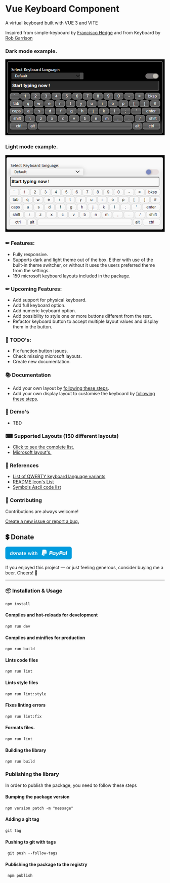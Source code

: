 # Vue Keyboard Component
A virtual keyboard built with VUE 3 and VITE

Inspired from simple-keyboard by [Francisco Hedge](https://hodgef.com/simple-keyboard/) and
from Keyboard by [Rob Garrison](https://mottie.github.io/Keyboard/docs/layouts.html)

### Dark mode example.
<img alt="dark mode keyboard" src="./docs/images/dark-mode-keyboard.png" />

### Light mode example.
<img alt="dark mode keyboard" src="./docs/images/light-mode-keyboard.png" />

### ✏ Features:

- Fully responsive.
- Supports dark and light theme out of the box. Either with use of the built-in theme switcher, or without it uses the users preferred theme from the settings.
- 150 microsoft keyboard layouts included in the package.

### ✏ Upcoming Features:

- Add support for physical keyboard.
- Add full keyboard option.
- Add numeric keyboard option.
- Add possibility to style one or more buttons different from the rest.
- Refactor keyboard button to accept multiple layout values and display them in the button.


### 📔 TODO's:

- Fix function button issues.
- Check missing microsoft layouts.
- Create new documentation.


### 📚 Documentation

- Add your own layout by [following these steps](./docs/sample-layout.md).
- Add your own display layout to customise the keyboard by [following these steps](./docs/sample-keyboard.md).

### 🏁 Demo's

- TBD

### ⌨ Supported Layouts (150 different layouts)

* [Click to see the complete list.](./docs/keyboard-layouts.md)
* [Microsoft layout's.](https://learn.microsoft.com/en-us/globalization/windows-keyboard-layouts)

### 🔗 References

- [List of QWERTY keyboard language variants](https://en.wikipedia.org/wiki/List_of_QWERTY_keyboard_language_variants)
- [README Icon's List](https://github.com/ikatyang/emoji-cheat-sheet/blob/master/README.md)
- [Symbols Ascii code list](https://www.alt-codes.net/)

### 🌟 Contributing

Contributions are always welcome!

[Create a new issue or report a bug.](https://github.com/gwinnem/vue-virtual-keyboard/issues)


## 💲 Donate
<a href="https://paypal.me/gwinnem/">
    <img alt="donate" src="paypal-images/blue.svg" height="40">
</a>

If you enjoyed this project — or just feeling generous, consider buying me a beer. Cheers! :beers:

---

### 📦 Installation & Usage

```
npm install
```

#### Compiles and hot-reloads for development

```
npm run dev
```

#### Compiles and minifies for production

```
npm run build
```

#### Lints code files

```
npm run lint
```

#### Lints style files

```
npm run lint:style
```

#### Fixes linting errors

```
npm run lint:fix
```

#### Formats files.

```
npm run lint
```

#### Building the library

```
npm run build
```

### Publishing the library

In order to publish the package, you need to follow these steps

#### Bumping the package version

```
npm version patch -m "message"
```

#### Adding a git tag

```
git tag
```

#### Pushing to git with tags

```
 git push --follow-tags
```

#### Publishing the package to the registry

```
 npm publish
```
